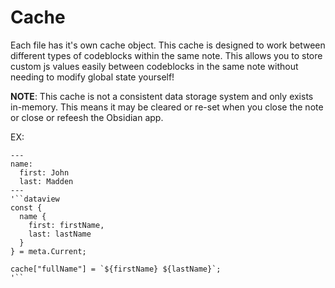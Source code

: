 # Cache
Each file has it's own cache object.
This cache is designed to work between different types of codeblocks within the same note. This allows you to store custom js values easily between codeblocks in the same note without needing to modify global state yourself!

**NOTE**: This cache is not a consistent data storage system and only exists in-memory. This means it may be cleared or re-set when you close the note or close or refeesh the Obsidian app.

EX: 
```
---
name:
  first: John
  last: Madden
---
'``dataview
const {
  name {
    first: firstName,
    last: lastName
  }
} = meta.Current;

cache["fullName"] = `${firstName} ${lastName}`;
'``
```